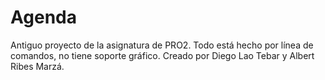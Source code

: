 # Agenda
Antiguo proyecto de la asignatura de PRO2. Todo está hecho por línea de comandos, no tiene soporte gráfico.
Creado por Diego Lao Tebar y Albert Ribes Marzá.
